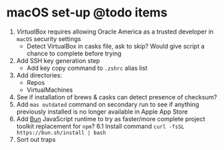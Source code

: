 # macOS set-up @todo items

1. _VirtualBox_ requires allowing Oracle America as a trusted developer in `macOS` security settings
   - Detect VirtualBox in casks file, ask to skip? Would give script a chance to complete before trying
2. Add SSH key generation step
    - Add key copy command to `.zshrc` alias list
3. Add directories:
    - Repos
    - VirtualMachines
4. See if installation of brews & casks can detect presence of checksum?
5. Add `mas outdated` command on secondary run to see if anything previously installed is no longer available in Apple App Store
6. Add [Bun](https://bun.sh/) JavaScript runtime to try as faster/more complete project toolkit replacement for `npm`?
   6.1 Install command `curl -fsSL https://bun.sh/install | bash`
7. Sort out traps
